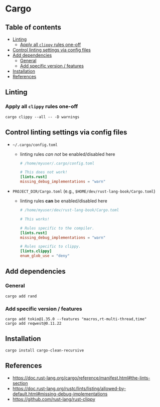 <!-- omit in toc -->
# Cargo

<!-- omit in toc -->
## Table of contents

- [Linting](#linting)
  - [Apply all `clippy` rules one-off](#apply-all-clippy-rules-one-off)
- [Control linting settings via config files](#control-linting-settings-via-config-files)
- [Add dependencies](#add-dependencies)
  - [General](#general)
  - [Add specific version / features](#add-specific-version--features)
- [Installation](#installation)
- [References](#references)

## Linting

### Apply all `clippy` rules one-off

```shell
cargo clippy --all -- -D warnings
```

## Control linting settings via config files

- `~/.cargo/config.toml`
  - linting rules *can not* be enabled/disabled here

    ```toml
    # /home/myuser/.cargo/config.toml

    # This does not work!
    [lints.rust]
    missing_debug_implementations = "warn"
    ```

- `PROJECT_DIR/Cargo.toml` (e.g., `$HOME/dev/rust-lang-book/Cargo.toml`)
  - linting rules **can** be enabled/disabled here

    ```toml
    # /home/myuser/dev/rust-lang-book/Cargo.toml

    # This works!

    # Rules specific to the compiler.
    [lints.rust]
    missing_debug_implementations = "warn"

    # Rules specific to clippy.
    [lints.clippy]
    enum_glob_use = "deny"
    ```

## Add dependencies

### General

```shell
cargo add rand
```

### Add specific version / features

```shell
cargo add tokio@1.35.0 --features "macros,rt-multi-thread,time"
cargo add reqwest@0.11.22
```

## Installation

```shell
cargo install cargo-clean-recursive
```

## References

- <https://doc.rust-lang.org/cargo/reference/manifest.html#the-lints-section>
- <https://doc.rust-lang.org/rustc/lints/listing/allowed-by-default.html#missing-debug-implementations>
- <https://github.com/rust-lang/rust-clippy>

